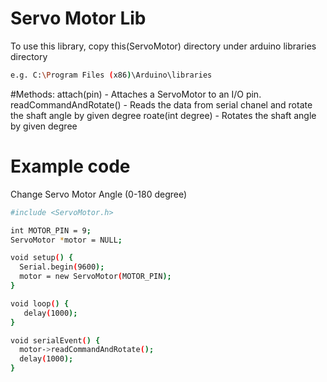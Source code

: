 # Servo Motor Lib
To use this library, copy this(ServoMotor) directory under arduino libraries directory
```sh
e.g. C:\Program Files (x86)\Arduino\libraries
```

#Methods:
  attach(pin) - Attaches a ServoMotor to an I/O pin.
  readCommandAndRotate() - Reads the data from serial chanel and rotate the shaft angle by given degree
  roate(int degree) - Rotates the shaft angle by given degree

# Example code
Change Servo Motor Angle (0-180 degree)
```sh
#include <ServoMotor.h>

int MOTOR_PIN = 9;
ServoMotor *motor = NULL;

void setup() {
  Serial.begin(9600);
  motor = new ServoMotor(MOTOR_PIN);
}

void loop() {
   delay(1000);
}

void serialEvent() {
  motor->readCommandAndRotate();
  delay(1000);
}
```